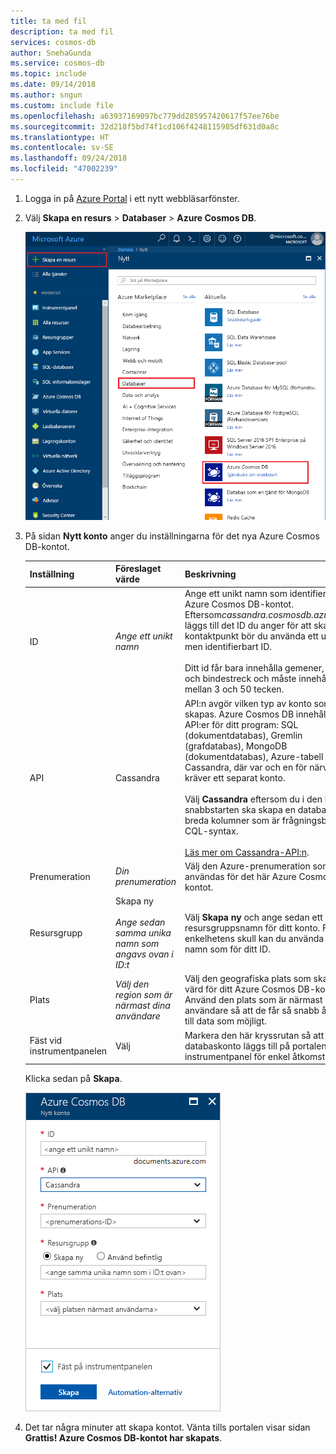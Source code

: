 ```yaml
---
title: ta med fil
description: ta med fil
services: cosmos-db
author: SnehaGunda
ms.service: cosmos-db
ms.topic: include
ms.date: 09/14/2018
ms.author: sngun
ms.custom: include file
ms.openlocfilehash: a63937169097bc779dd285957420617f57ee76be
ms.sourcegitcommit: 32d218f5bd74f1cd106f4248115985df631d0a8c
ms.translationtype: HT
ms.contentlocale: sv-SE
ms.lasthandoff: 09/24/2018
ms.locfileid: "47002239"
---
```

1. Logga in på [Azure Portal](https://portal.azure.com/) i ett nytt webbläsarfönster.

2. Välj **Skapa en resurs** > **Databaser** > **Azure Cosmos DB**.
   
   ![Azure Portal-databasfönstret](./media/cosmos-db-create-dbaccount-cassandra/create-nosql-db-databases-json-tutorial-1.png)

3. På sidan **Nytt konto** anger du inställningarna för det nya Azure Cosmos DB-kontot. 
 
    Inställning|Föreslaget värde|Beskrivning
    ---|---|---
    ID|*Ange ett unikt namn*|Ange ett unikt namn som identifierar Azure Cosmos DB-kontot. Eftersom*cassandra.cosmosdb.azure.com* läggs till det ID du anger för att skapa din kontaktpunkt bör du använda ett unikt men identifierbart ID.<br><br>Ditt id får bara innehålla gemener, siffror och bindestreck och måste innehålla mellan 3 och 50 tecken.
    API|Cassandra|API:n avgör vilken typ av konto som skapas. Azure Cosmos DB innehåller fem API:er för ditt program: SQL (dokumentdatabas), Gremlin (grafdatabas), MongoDB (dokumentdatabas), Azure-tabell och Cassandra, där var och en för närvarande kräver ett separat konto. <br><br>Välj **Cassandra** eftersom du i den här snabbstarten ska skapa en databas med breda kolumner som är frågningsbar med CQL-syntax.<br><br>[Läs mer om Cassandra-API:n](../articles/cosmos-db/cassandra-introduction.md).|
    Prenumeration|*Din prenumeration*|Välj den Azure-prenumeration som ska användas för det här Azure Cosmos DB-kontot. 
    Resursgrupp|Skapa ny<br><br>*Ange sedan samma unika namn som angavs ovan i ID:t*|Välj **Skapa ny** och ange sedan ett nytt resursgruppsnamn för ditt konto. För enkelhetens skull kan du använda samma namn som för ditt ID. 
    Plats|*Välj den region som är närmast dina användare*|Välj den geografiska plats som ska vara värd för ditt Azure Cosmos DB-konto. Använd den plats som är närmast dina användare så att de får så snabb åtkomst till data som möjligt.
    Fäst vid instrumentpanelen | Välj | Markera den här kryssrutan så att ditt nya databaskonto läggs till på portalens instrumentpanel för enkel åtkomst.

    Klicka sedan på **Skapa**.

    ![Den nya kontosidan för Azure Cosmos DB](./media/cosmos-db-create-dbaccount-cassandra/azure-cosmos-db-create-new-account.png)

4. Det tar några minuter att skapa kontot. Vänta tills portalen visar sidan **Grattis! Azure Cosmos DB-kontot har skapats**.

